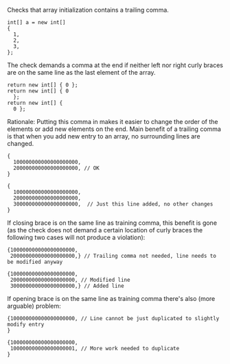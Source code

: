 Checks that array initialization contains a trailing comma.

    int[] a = new int[]
    {
      1,
      2,
      3,
    };

The check demands a comma at the end if neither left nor right curly braces are on the same line as the last element of the array.

    return new int[] { 0 };
    return new int[] { 0
      };
    return new int[] {
      0 };

Rationale: Putting this comma in makes it easier to change the order of the elements or add new elements on the end. Main benefit of a trailing comma is that when you add new entry to an array, no surrounding lines are changed.

    {
      100000000000000000000,
      200000000000000000000, // OK
    }
    
    {
      100000000000000000000,
      200000000000000000000,
      300000000000000000000,  // Just this line added, no other changes
    }

If closing brace is on the same line as training comma, this benefit is gone (as the check does not demand a certain location of curly braces the following two cases will not produce a violation):

    {100000000000000000000,
     200000000000000000000,} // Trailing comma not needed, line needs to be modified anyway
    
    {100000000000000000000,
     200000000000000000000, // Modified line
     300000000000000000000,} // Added line

If opening brace is on the same line as training comma there's also (more arguable) problem:

    {100000000000000000000, // Line cannot be just duplicated to slightly modify entry
    }
    
    {100000000000000000000,
     100000000000000000001, // More work needed to duplicate
    }